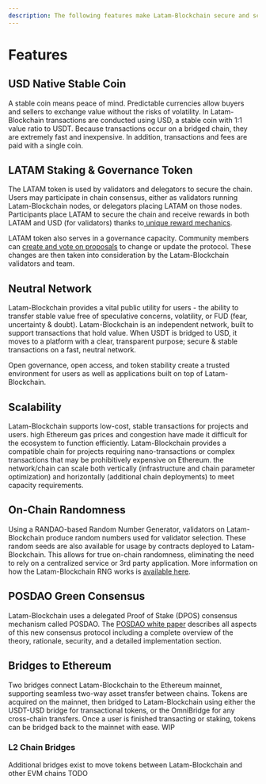 ```yaml
---
description: The following features make Latam-Blockchain secure and scalable solution.
---
```


# Features

## USD Native Stable Coin

A stable coin means peace of mind. Predictable currencies allow buyers and sellers to exchange value without the risks of volatility. In Latam-Blockchain transactions are conducted using USD, a stable coin with 1:1 value ratio to USDT. Because transactions occur on a bridged chain, they are extremely fast and inexpensive. In addition, transactions and fees are paid with a single coin.

## LATAM  Staking & Governance Token

The LATAM token is used by validators and delegators to secure the chain. Users may participate in chain consensus, either as validators running Latam-Blockchain nodes, or delegators placing LATAM on those nodes. Participants place LATAM to secure the chain and receive rewards in both LATAM and USD \(for validators\) thanks to[ unique reward mechanics](https://github.com/latam-blockchain/website/tree/cfe5a1b5c5310c6d8e0379d2f4d7ed509ffd738a/for-stakers/latam-token/stake-reward-mechanics/README.md).

LATAM token also serves in a governance capacity. Community members can [create and vote on proposals](https://github.com/latam-blockchain/website/tree/cfe5a1b5c5310c6d8e0379d2f4d7ed509ffd738a/for-users/governance/latam-weighted-voting/README.md) to change or update the protocol. These changes are then taken into consideration by the Latam-Blockchain validators and team.

## Neutral Network

Latam-Blockchain provides a vital public utility for users - the ability to transfer stable value free of speculative concerns, volatility, or FUD \(fear, uncertainty & doubt\). Latam-Blockchain is an independent network, built to support transactions that hold value. When USDT is bridged to USD, it moves to a platform with a clear, transparent purpose; secure & stable transactions on a fast, neutral network.

Open governance, open access, and token stability create a trusted environment for users as well as applications built on top of Latam-Blockchain.

## Scalability

Latam-Blockchain supports low-cost, stable transactions for projects and users. high Ethereum gas prices and congestion have made it difficult for the ecosystem to function efficiently. Latam-Blockchain provides a compatible chain for projects requiring nano-transactions or complex transactions that may be prohibitively expensive on Ethereum. the network/chain can scale both vertically \(infrastructure and chain parameter optimization\) and horizontally \(additional chain deployments\) to meet capacity requirements.

## On-Chain Randomness

Using a RANDAO-based Random Number Generator, validators on Latam-Blockchain produce random numbers used for validator selection. These random seeds are also available for usage by contracts deployed to Latam-Blockchain. This allows for true on-chain randomness, eliminating the need to rely on a centralized service or 3rd party application. More information on how the Latam-Blockchain RNG works is [available here](https://github.com/latam-blockchain/website/tree/cfe5a1b5c5310c6d8e0379d2f4d7ed509ffd738a/for-developers/on-chain-random-numbers/README.md).

## POSDAO Green Consensus

Latam-Blockchain uses a delegated Proof of Stake \(DPOS\) consensus mechanism called POSDAO. The [POSDAO white paper](https://github.com/latam-blockchain/website/tree/cfe5a1b5c5310c6d8e0379d2f4d7ed509ffd738a/for-validators/posdao-whitepaper.md) describes all aspects of this new consensus protocol including a complete overview of the theory, rationale, security, and a detailed implementation section.

## Bridges to Ethereum

Two bridges connect Latam-Blockchain to the Ethereum mainnet, supporting seamless two-way asset transfer between chains. Tokens are acquired on the mainnet, then bridged to Latam-Blockchain using either the USDT-USD bridge for transactional tokens, or the OmniBridge for any cross-chain transfers. Once a user is finished transacting or staking, tokens can be bridged back to the mainnet with ease. WIP

### L2 Chain Bridges

Additional bridges exist to move tokens between Latam-Blockchain and other EVM chains TODO

